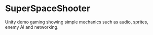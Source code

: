 # SuperSpaceShooter
Unity demo gaming showing simple mechanics such as audio, sprites, enemy AI and networking.
